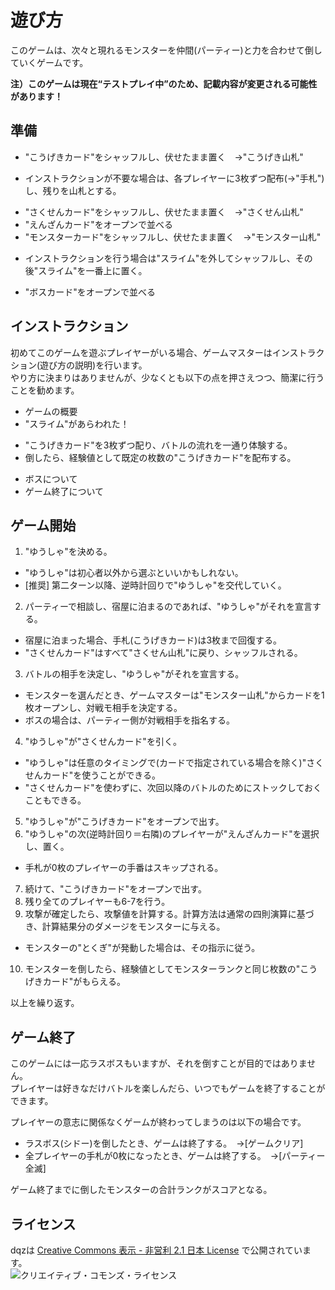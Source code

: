 遊び方
======

このゲームは、次々と現れるモンスターを仲間(パーティー)と力を合わせて倒していくゲームです。  

**注）このゲームは現在“テストプレイ中”のため、記載内容が変更される可能性があります！**

準備
----

* "こうげきカード"をシャッフルし、伏せたまま置く　→"こうげき山札"
 - インストラクションが不要な場合は、各プレイヤーに3枚ずつ配布(→"手札")し、残りを山札とする。
* "さくせんカード"をシャッフルし、伏せたまま置く　→"さくせん山札"
* "えんざんカード"をオープンで並べる
* "モンスターカード"をシャッフルし、伏せたまま置く　→"モンスター山札"
 - インストラクションを行う場合は"スライム"を外してシャッフルし、その後"スライム"を一番上に置く。
* "ボスカード"をオープンで並べる


インストラクション
------------------

初めてこのゲームを遊ぶプレイヤーがいる場合、ゲームマスターはインストラクション(遊び方の説明)を行います。  
やり方に決まりはありませんが、少なくとも以下の点を押さえつつ、簡潔に行うことを勧めます。  

* ゲームの概要
* "スライム"があらわれた！
 - "こうげきカード"を3枚ずつ配り、バトルの流れを一通り体験する。
 - 倒したら、経験値として既定の枚数の"こうげきカード"を配布する。
* ボスについて
* ゲーム終了について

ゲーム開始
----------

1. "ゆうしゃ"を決める。
 - "ゆうしゃ"は初心者以外から選ぶといいかもしれない。
 - [推奨] 第二ターン以降、逆時計回りで"ゆうしゃ"を交代していく。
2. パーティーで相談し、宿屋に泊まるのであれば、"ゆうしゃ"がそれを宣言する。
 - 宿屋に泊まった場合、手札(こうげきカード)は3枚まで回復する。
 - "さくせんカード"はすべて"さくせん山札"に戻り、シャッフルされる。
3. バトルの相手を決定し、"ゆうしゃ"がそれを宣言する。
 - モンスターを選んだとき、ゲームマスターは"モンスター山札"からカードを1枚オープンし、対戦モ相手を決定する。
 - ボスの場合は、パーティー側が対戦相手を指名する。
4. "ゆうしゃ"が"さくせんカード"を引く。
 - "ゆうしゃ"は任意のタイミングで(カードで指定されている場合を除く)"さくせんカード"を使うことができる。
 - "さくせんカード"を使わずに、次回以降のバトルのためにストックしておくこともできる。
5. "ゆうしゃ"が"こうげきカード"をオープンで出す。
6. "ゆうしゃ"の次(逆時計回り＝右隣)のプレイヤーが"えんざんカード"を選択し、置く。
 - 手札が0枚のプレイヤーの手番はスキップされる。
7. 続けて、"こうげきカード"をオープンで出す。
8. 残り全てのプレイヤーも6-7を行う。
9. 攻撃が確定したら、攻撃値を計算する。計算方法は通常の四則演算に基づき、計算結果分のダメージをモンスターに与える。
 - モンスターの"とくぎ"が発動した場合は、その指示に従う。
10. モンスターを倒したら、経験値としてモンスターランクと同じ枚数の"こうげきカード"がもらえる。

以上を繰り返す。

ゲーム終了
----------

このゲームには一応ラスボスもいますが、それを倒すことが目的ではありません。  
プレイヤーは好きなだけバトルを楽しんだら、いつでもゲームを終了することができます。  

プレイヤーの意志に関係なくゲームが終わってしまうのは以下の場合です。
* ラスボス(シドー)を倒したとき、ゲームは終了する。　→[ゲームクリア]
* 全プレイヤーの手札が0枚になったとき、ゲームは終了する。　→[パーティー全滅]

ゲーム終了までに倒したモンスターの合計ランクがスコアとなる。

ライセンス
----------

dqzは [Creative Commons 表示 - 非営利 2.1 日本 License](http://creativecommons.org/licenses/by-nc/2.1/jp/) で公開されています。  
![クリエイティブ・コモンズ・ライセンス](http://i.creativecommons.org/l/by-nc/2.1/jp/88x31.png)  
